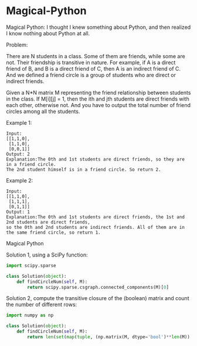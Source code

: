 # Magical-Python
Magical Python: I thought I knew something about Python, and then realized I know nothing about Python at all.


Problem:

 There are N students in a class. Some of them are friends, while some are not. Their friendship is transitive in nature. For example, if A is a direct friend of B, and B is a direct friend of C, then A is an indirect friend of C. And we defined a friend circle is a group of students who are direct or indirect friends.

Given a N*N matrix M representing the friend relationship between students in the class. If M[i][j] = 1, then the ith and jth students are direct friends with each other, otherwise not. And you have to output the total number of friend circles among all the students.

Example 1:
```
Input: 
[[1,1,0],
 [1,1,0],
 [0,0,1]]
Output: 2
Explanation:The 0th and 1st students are direct friends, so they are in a friend circle. 
The 2nd student himself is in a friend circle. So return 2.
```

Example 2:
```
Input: 
[[1,1,0],
 [1,1,1],
 [0,1,1]]
Output: 1
Explanation:The 0th and 1st students are direct friends, the 1st and 2nd students are direct friends, 
so the 0th and 2nd students are indirect friends. All of them are in the same friend circle, so return 1.
```

Magical Python

Solution 1, using a SciPy function:
```python
import scipy.sparse

class Solution(object):
    def findCircleNum(self, M):
        return scipy.sparse.csgraph.connected_components(M)[0]
```
Solution 2, compute the transitive closure of the (boolean) matrix and count the number of different rows:
```python
import numpy as np

class Solution(object):
    def findCircleNum(self, M):
        return len(set(map(tuple, (np.matrix(M, dtype='bool')**len(M)).A)))
```

